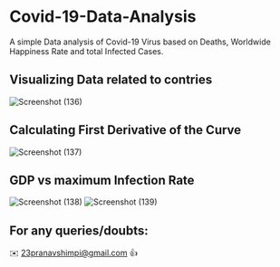 # Covid-19-Data-Analysis
A simple Data analysis of Covid-19 Virus based on Deaths, Worldwide Happiness Rate and total Infected Cases.

## Visualizing Data related to contries
![Screenshot (136)](https://user-images.githubusercontent.com/40532644/85122240-dc7db400-b243-11ea-9fe2-5eedbdcc565e.png)

## Calculating First Derivative of the Curve
![Screenshot (137)](https://user-images.githubusercontent.com/40532644/85122246-dee00e00-b243-11ea-8c8e-6456f3b6e364.png)

## GDP vs maximum Infection Rate
![Screenshot (138)](https://user-images.githubusercontent.com/40532644/85122249-df78a480-b243-11ea-8eb7-1806ba445275.png)
![Screenshot (139)](https://user-images.githubusercontent.com/40532644/85122250-e0a9d180-b243-11ea-8074-4c45e30dd52b.png)

## For any queries/doubts:

:envelope: 23pranavshimpi@gmail.com :thumbsup:
